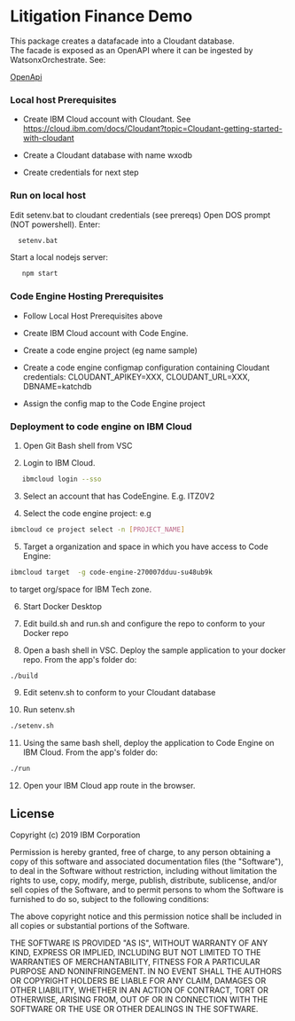 # Litigation Finance Demo

This package creates a datafacade into a Cloudant database.  
The facade is exposed as an OpenAPI where it can be ingested by WatsonxOrchestrate. 
See:

 [OpenApi](\openapi\dataApi.yaml)

### Local host Prerequisites

 * Create IBM Cloud account with Cloudant.  See https://cloud.ibm.com/docs/Cloudant?topic=Cloudant-getting-started-with-cloudant 
 
 * Create a Cloudant database with name wxodb

 * Create credentials for next step

### Run on local host

 Edit setenv.bat to cloudant credentials (see prereqs)
 Open DOS prompt (NOT powershell).  Enter:

 ```sh
   setenv.bat
```

 Start a local nodejs server: 
 
```sh
   npm start
```

### Code Engine Hosting Prerequisites

 * Follow Local Host Prerequisites above
 
 * Create IBM Cloud account with Code Engine. 

 * Create a code engine project (eg name sample)

 * Create a code engine configmap configuration containing Cloudant credentials: CLOUDANT_APIKEY=XXX, CLOUDANT_URL=XXX, DBNAME=katchdb

 * Assign the config map to the Code Engine project

### Deployment to code engine on IBM Cloud

1. Open Git Bash shell from VSC

2. Login to IBM Cloud.

```sh
   ibmcloud login --sso
```

3. Select an account that has CodeEngine.  E.g. ITZ0V2

4. Select the code engine project: e.g 

```sh
ibmcloud ce project select -n [PROJECT_NAME]
```

5. Target a organization and space in which you have access to Code Engine:
  
  ```sh
ibmcloud target  -g code-engine-270007dduu-su48ub9k
```

to target org/space for IBM Tech zone. 

6. Start Docker Desktop

7. Edit build.sh and run.sh and configure the repo to conform to your Docker repo  

8. Open a bash shell in VSC.  Deploy the sample application to your docker repo. From the app's folder do:

  ```sh
  ./build
  ```

9. Edit setenv.sh to conform to your Cloudant database 

10. Run setenv.sh

  ```sh
  ./setenv.sh
  ```

11. Using the same bash shell, deploy the application to Code Engine on IBM Cloud. From the app's folder do:

  ```sh
  ./run
  ```

12. Open your IBM Cloud app route in the browser.


## License

Copyright (c) 2019 IBM Corporation

Permission is hereby granted, free of charge, to any person obtaining a copy of this software and associated documentation files (the "Software"), to deal in the Software without restriction, including without limitation the rights to use, copy, modify, merge, publish, distribute, sublicense, and/or sell copies of the Software, and to permit persons to whom the Software is furnished to do so, subject to the following conditions:

The above copyright notice and this permission notice shall be included in all copies or substantial portions of the Software.

THE SOFTWARE IS PROVIDED "AS IS", WITHOUT WARRANTY OF ANY KIND, EXPRESS OR IMPLIED, INCLUDING BUT NOT LIMITED TO THE WARRANTIES OF MERCHANTABILITY, FITNESS FOR A PARTICULAR PURPOSE AND NONINFRINGEMENT. IN NO EVENT SHALL THE AUTHORS OR COPYRIGHT HOLDERS BE LIABLE FOR ANY CLAIM, DAMAGES OR OTHER LIABILITY, WHETHER IN AN ACTION OF CONTRACT, TORT OR OTHERWISE, ARISING FROM, OUT OF OR IN CONNECTION WITH THE SOFTWARE OR THE USE OR OTHER DEALINGS IN THE SOFTWARE.


